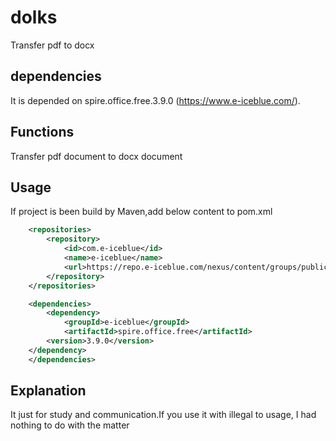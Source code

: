 # dolks

Transfer pdf to docx

## dependencies

It is depended on spire.office.free.3.9.0 (https://www.e-iceblue.com/).

## Functions

Transfer pdf document to docx document

## Usage

If project is been build by Maven,add below content to pom.xml

```xml
    <repositories>
        <repository>
            <id>com.e-iceblue</id>
            <name>e-iceblue</name>
            <url>https://repo.e-iceblue.com/nexus/content/groups/public/</url>
        </repository>
    </repositories>

    <dependencies>
        <dependency>
            <groupId>e-iceblue</groupId>
            <artifactId>spire.office.free</artifactId>
        <version>3.9.0</version>
    </dependency>
    </dependencies>
```

## Explanation

It just for study and communication.If you use it with illegal to usage,  I had nothing to do with the matter